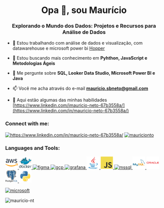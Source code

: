 <h1 align="center">Opa 👋, sou Maurício</h1>
<h3 align="center">Explorando o Mundo dos Dados: Projetos e Recursos para Análise de Dados</h3>

- 🔭 Estou trabalhando com análise de dados e visualização, com datawarehouse e microsoft power bi [Hopper](https://hml-hopper.fbrdigital.com.br/)

- 🌱 Estou buscando mais conhecimento em **Pyhthon, JavaScript e Metodologias Ágeis**

- 💬 Me pergunte sobre **SQL, Looker Data Studio, Microsoft Power BI e Java**

- 📫 Você me acha através do e-mail **mauricio.sbneto@gmail.com**

- 📄 Aqui estão algumas das minhas habilidades [https://www.linkedin.com/imauricio-neto-67b3558a/](https://www.linkedin.com/in/mauricio-neto-67b3558a/)

<h3 align="left">Connect with me:</h3>
<p align="left">
<a href="https://www.linkedin.com/in/maurício-neto-67b3558a/" target="blank"><img align="center" src="https://raw.githubusercontent.com/rahuldkjain/github-profile-readme-generator/master/src/images/icons/Social/linked-in-alt.svg" alt="https://www.linkedin.com/in/maurício-neto-67b3558a/" height="30" width="40" /></a>
<a href="https://instagram.com/mauricionto" target="blank"><img align="center" src="https://raw.githubusercontent.com/rahuldkjain/github-profile-readme-generator/master/src/images/icons/Social/instagram.svg" alt="mauricionto" height="30" width="40" /></a>
</p>

<h3 align="left">Languages and Tools:</h3>
<p align="left"> <a href="https://aws.amazon.com" target="_blank" rel="noreferrer"> <img src="https://raw.githubusercontent.com/devicons/devicon/master/icons/amazonwebservices/amazonwebservices-original-wordmark.svg" alt="aws" width="40" height="40"/> </a> <a href="https://www.docker.com/" target="_blank" rel="noreferrer"> <img src="https://raw.githubusercontent.com/devicons/devicon/master/icons/docker/docker-original-wordmark.svg" alt="docker" width="40" height="40"/> </a> <a href="https://www.figma.com/" target="_blank" rel="noreferrer"> <img src="https://www.vectorlogo.zone/logos/figma/figma-icon.svg" alt="figma" width="40" height="40"/> </a> <a href="https://cloud.google.com" target="_blank" rel="noreferrer"> <img src="https://www.vectorlogo.zone/logos/google_cloud/google_cloud-icon.svg" alt="gcp" width="40" height="40"/> </a> <a href="https://grafana.com" target="_blank" rel="noreferrer"> <img src="https://www.vectorlogo.zone/logos/grafana/grafana-icon.svg" alt="grafana" width="40" height="40"/> </a> <a href="https://www.java.com" target="_blank" rel="noreferrer"> <img src="https://raw.githubusercontent.com/devicons/devicon/master/icons/java/java-original.svg" alt="java" width="40" height="40"/> </a> <a href="https://developer.mozilla.org/en-US/docs/Web/JavaScript" target="_blank" rel="noreferrer"> <img src="https://raw.githubusercontent.com/devicons/devicon/master/icons/javascript/javascript-original.svg" alt="javascript" width="40" height="40"/> </a> <a href="https://www.microsoft.com/en-us/sql-server" target="_blank" rel="noreferrer"> <img src="https://www.svgrepo.com/show/303229/microsoft-sql-server-logo.svg" alt="mssql" width="40" height="40"/> </a> <a href="https://www.mysql.com/" target="_blank" rel="noreferrer"> <img src="https://raw.githubusercontent.com/devicons/devicon/master/icons/mysql/mysql-original-wordmark.svg" alt="mysql" width="40" height="40"/> </a> <a href="https://www.oracle.com/" target="_blank" rel="noreferrer"> <img src="https://raw.githubusercontent.com/devicons/devicon/master/icons/oracle/oracle-original.svg" alt="oracle" width="40" height="40"/> </a> <a href="https://www.postgresql.org" target="_blank" rel="noreferrer"> <img src="https://raw.githubusercontent.com/devicons/devicon/master/icons/postgresql/postgresql-original-wordmark.svg" alt="postgresql" width="40" height="40"/> </a> <a href="https://www.python.org" target="_blank" rel="noreferrer"> <img src="https://raw.githubusercontent.com/devicons/devicon/master/icons/python/python-original.svg" alt="python" width="40" height="40"/> </a> </p> <a href="https://powerbi.microsoft.com/pt-br" target="_blank" rel="noreferrer"> <img src="https://1000logos.net/wp-content/uploads/2022/08/Microsoft-Power-BI-Logo-2013.png" alt="microsoft" width="40" height="40"/> </a> </p>

<p><img align="center" src="https://github-readme-stats.vercel.app/api/top-langs?username=mauricio-nt&show_icons=true&locale=en&layout=compact" alt="mauricio-nt" /></p>
